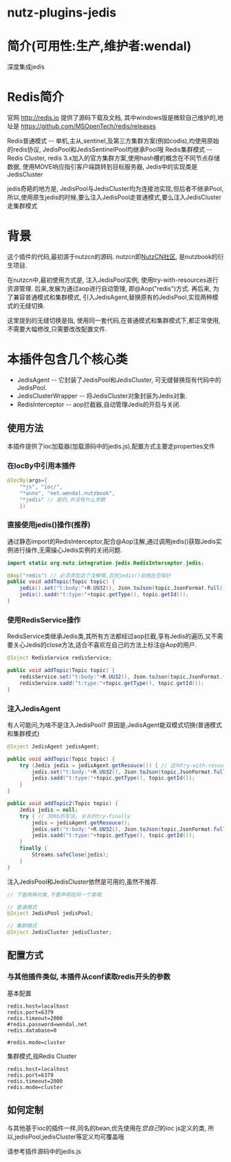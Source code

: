 nutz-plugins-jedis
==================================

简介(可用性:生产,维护者:wendal)
==================================

深度集成jedis

Redis简介
==================================

官网 http://redis.io 提供了源码下载及文档, 其中windows版是微软自己维护的,地址是 https://github.com/MSOpenTech/redis/releases

Redis普通模式 -- 单机,主从,sentinel,及第三方集群方案(例如codis),均使用原始的redis协议, JedisPool和JedisSentinelPool均继承Pool<Jedis>哦
Redis集群模式 -- Redis Cluster, redis 3.x加入的官方集群方案,使用hash槽的概念在不同节点存储数据, 使用MOVE响应指引客户端跳转到目标服务器, Jedis中的实现类是JedisCluster

jedis奇葩的地方是, JedisPool与JedisCluster均为连接池实现,但后者不继承Pool<Jedis>,所以,使用原生jedis的时候,要么注入JedisPool走普通模式,要么注入JedisCluster走集群模式

背景
==================================

这个插件的代码,最初源于nutzcn的源码. nutzcn即[NutzCN社区](https://github.com/wendal/nutz-book-project), 是nutzbook的衍生项目.

在nutzcn中,最初使用方式是, 注入JedisPool实例, 使用try-with-resources进行资源管理.
后来,发展为通过aop进行自动管理, 即@Aop("redis")方式.
再后来, 为了兼容普通模式和集群模式, 引入JedisAgent,替换原有的JedisPool,实现两种模式的无缝切换.

这里提到的无缝切换是指, 使用同一套代码,在普通模式和集群模式下,都正常使用,不需要大幅修改,只需要改改配置文件.

本插件包含几个核心类
==================================

* JedisAgent -- 它封装了JedisPool和JedisCluster, 可无缝替换现有代码中的JedisPool.
* JedisClusterWrapper -- 将JedisCluster对象封装为Jedis对象.
* RedisInterceptor -- aop拦截器,自动管理Jedis的开启与关闭.

使用方法
-------------------------

本插件提供了ioc加载器(加载源码中的jedis.js),配置方式主要走properties文件

### 在IocBy中引用本插件

```java
@IocBy(args={
	"*js", "ioc/",
	"*anno", "net.wendal.nutzbook",
	"*jedis" // 是的,并没有什么参数
	})
```


### 直接使用jedis()操作(推荐)

通过静态import的RedisInterceptor,配合@Aop注解,通过调用jedis()获取Jedis实例进行操作,无需操心Jedis实例的关闭问题.


```java
import static org.nutz.integration.jedis.RedisInterceptor.jedis;

@Aop("redis") // 必须添加这个注解哦,否则jedis()会抛出空指针
public void addTopic(Topic topic) {
	jedis().set("t:body:"+R.UU32(), Json.toJson(topic,JsonFormat.full()));
	jedis().sadd("t:type:"+topic.getType(), topic.getId());
}
```


### 使用RedisService操作

RedisService类继承Jedis类,其所有方法都经过aop拦截,享有Jedis的遍历,又不需要关心Jedis的close方法,适合不喜欢在自己的方法上标注@Aop的用户.

```java
@Inject RedisService redisService;

public void addTopic(Topic topic) {
	redisService.set("t:body:"+R.UU32(), Json.toJson(topic,JsonFormat.full()));
	redisService.sadd("t:type:"+topic.getType(), topic.getId());
}
```

### 注入JedisAgent

有人可能问,为啥不是注入JedisPool? 原因是,JedisAgent能双模式切换(普通模式和集群模式)

```java
@Inject JedisAgent jedisAgent;

public void addTopic(Topic topic) {
    try (Jedis jedis = jedisAgent.getResouce()) { // 这叫try-with-resources语法, JDK7+适用.
		jedis.set("t:body:"+R.UU32(), Json.toJson(topic,JsonFormat.full()));
		jedis.sadd("t:type:"+topic.getType(), topic.getId());
	}
}

public void addTopic2(Topic topic) {
    Jedis jedis = null;
    try { // JDK6的写法, 长长的try-finally
        jedis = jedisAgent.getResouce();
		jedis.set("t:body:"+R.UU32(), Json.toJson(topic,JsonFormat.full()));
		jedis.sadd("t:type:"+topic.getType(), topic.getId());
	}
	finally {
		Streams.safeClose(jedis);
	}
}
```

注入JedisPool和JedisCluster依然是可用的,虽然不推荐.

```java
// 下面两种对象,不要声明在同一个类哦

// 普通模式
@Inject JedisPool jedisPool;

// 集群模式
@Inject JedisCluster jedisCluster;
```

配置方式
-----------------------------

### 与其他插件类似, 本插件从conf读取redis开头的参数

基本配置

```
redis.host=localhost
redis.port=6379
redis.timeout=2000
#redis.password=wendal.net
redis.database=0

#redis.mode=cluster
```

集群模式,指Redis Cluster

```
redis.host=localhost
redis.port=6379
redis.timeout=2000
redis.mode=cluster
```

如何定制
--------------------------------------

与其他基于ioc的插件一样,同名的bean,优先使用在*您自己*的ioc js定义的类,
所以,jedisPool,jedisCluster等定义均可覆盖哦

请参考插件源码中的jedis.js